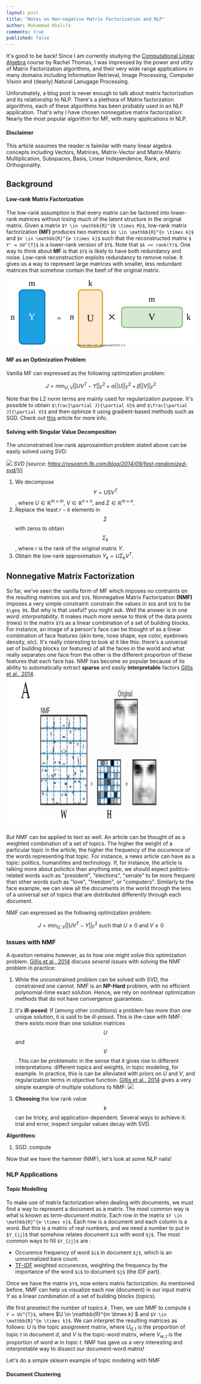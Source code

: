 ```yaml
---
layout: post
title: "Notes on Non-negative Matrix Factorization and NLP"
author: Muhammad Khalifa
comments: true
published: false
---
```



It's good to be back! Since I am currently studying the [Computational Linear Algebra](https://github.com/fastai/numerical-linear-algebra/) course by Rachel Thomas, I was impressed by the power and utlity of Matrix Factorization algorithms, and their very wide range applications in many domains including Information Retrieval, Image Processing, Computer Vision and (dearly) Natural Lanugage Processing. 

Unforutnately, a blog post is never enough to talk about matrix factorization and its relationship to NLP. There's a plethora of Matrix factorzation algorithms, each of these algorithms has been probably used in an NLP application. That's why I have chosen nonnegative matrix factorization: Nearly the most popular algorithm for MF, with many applications in NLP.

>
#### Disclaimer
This article assumes the reader is faimilar with many linear algebra concepts including Vectors, Matrices, Matrix-Vector and Matrix-Matrix Multiplication, Subspaces, Basis, Linear Independence, Rank, and Orthogonality.

## Background 

#### Low-rank Matrix Factorization
The low-rank assumption is that every matrix can be factored into lower-rank matrices without losing much of the latent structure in the original matrix. Given a matrix `$Y \in \mathbb{R}^{N \times M}$`, low-rank matrix factorization **(MF)** produces two matrices `$U \in \mathbb{R}^{n \times k}$` and `$V \in \mathbb{R}^{m \times k}$` such that the reconstructed matrix `$ Y' = UV^{T}$` is a lower-rank version of `$Y$`. Note that `$k << rank(Y)$`. One way to think about **MF** is that `$Y$` is likely to have both redundancy and noise. Low-rank reconstruction exploits redundancy to remove noise. It gives us a way to represent large matrices with smaller, less redundant matrices that somehow contain the beef of the original matrix.


![](/images/mf-imgs/low-rank-mf.svg)



#### MF as an Optimization Problem
Vanilla MF can expressed as the following optimization problem:

$$
\begin{equation}
   J = \min_{U,V} ||UV^T - Y||^2_F + \alpha ||U||^2_F + \beta ||V||^2_F
\end{equation}
$$

Note that the L2 norm terms are mainly used for regularization purpose. It's possible to obtain `$\frac{\partial J}{\partial U}$` and `$\frac{\partial J}{\partial V}$` and then optimze it using gradient-based methods such as SGD. Check out [this](https://yangjiera.github.io/works/low-rank.pdf) article for more info.

#### Solving with Singular Value Decomposition
The unconstrained low-rank approxaimtion problem stated above can be easily solved using SVD: 

![](https://miro.medium.com/max/1164/1*4Vpi3CFxjLsyJ2zZsZfcCw.png)
*SVD [source: https://research.fb.com/blog/2014/09/fast-randomized-svd/]()*

1. We decompose $$Y = U S V^{T}$$, where $U \in \mathbb{R}^{m \times m}$, $V \in \mathbb{R}^{n \times n}$, and $\Sigma \in \mathbb{R}^{m \times n}$.
2. Replace the least $r - k$ elements in $$\Sigma$$ with zeros to obtain $$\Sigma_k$$, where $r$ is the rank of the original matrix $Y$. 
3. Obtain the low-rank approximation $Y_k = U \Sigma_k V^{T}$.



## Nonnegative Matrix Factorization
So far, we've seen the vanilla form of MF which imposes no contraints on the resulting matrices `$U$` and `$V$`. Nonnegative Matrix Factorization **(NMF)** imposes a very simple constraint: constrain the values in `$U$` and `$V$` to be `$\geq 0$`. But why is that useful? you might ask. Well the answer is in one word: *interpretability*. It makes much more sense to think of the data points (rows) in the matrix `$Y$` as a linear combination of a set of building blocks. For instance, an image of a person's face can be thought of as a linear combination of face features (skin tone, nose shape, eye color, eyebrows density, etc). It's really interesting to look at it like this: there's a universal set of building blocks (or features) of all the faces in the world and what really separates one face from the other is the different proportion of these features that each face has. NMF has become so popular because of its ability to automatically extract **sparse** and easily **interpretable** factors [Gillis et al., 2014](https://arxiv.org/pdf/1401.5226.pdf).
<img src="/images/mf-imgs/facial-images-nmf.png" width="600" height="400">

But NMF can be applied to text as well. An article can be thought of as a weighted combination of a set of topics. The higher the weight of a particular topic in the article, the higher the frequency of the occurence of the words representing that topic. For instance, a news article can have as a topic: politics, humanitites and technology. If, for instance, the article is talking more about policitcs than anything else, we should expect politics-related words such as "president", "elections", "senate" to be more frequent than other words such as "love", "freedom", or "computers". Similarly to the face example, we can view all the documents in the world through the lens of a universal set of topics that are distributed differently through each document.

NMF can expressed as the following optimization problem:

$$
\begin{equation}
   J = \min_{U,V} ||UV^T - Y||^2_F \text{ such that } U \geq 0 \text{ and } V \geq 0
\end{equation}
$$

### Issues with NMF

A question remains however, as to how one might solve this optimization problem. [Gillis et al., 2014](https://arxiv.org/pdf/1401.5226.pdf) discuss *several issues* with solving the NMF problem in practice:

   1. While the unconstrained problem can be solved with SVD, the constrained one cannot. NMF is an **NP-Hard** problem, with no efficient polynomial-time exact solution. Hence, we rely on nonlinear optimization methods that do not have convergence guarantees.
   2. It's **ill-posed**: If (among other conditions) a problem has more than one unique solution, it is said to be *ill-posed*. This is the case with NMF: there exists more than one solution matrices $$U$$ and $$V$$. This can be problematic in the sense that it gives rise to different interpretations: different topics and weights, in topic modeling, for example. In practice, this is can be alleviated with priors on $U$ and $V$, and regularization terms in objective function. [Gillis et al., 2014](https://arxiv.org/pdf/1401.5226.pdf) gives a very simple example of multiple solutions to NMF: 
   ![](https://i.imgur.com/9mw0fql.png)

   3. **Choosing** the low rank value $$k$$ can be tricky, and application-dependent. Several ways to achieve it: trial and error, inspect singular values decay with SVD.


**Algorithms**:
1. SGD: compute

Now that we have the hammer (NMF), let's look at some NLP nails!

### NLP Applications

#### Topic Modelling

To make use of matrix factorization when dealing with documents, we must find a way to represent a document as a matrix. The most common way is what is known as *term-document matrix*. Each row in the matrix `$Y \in \mathbb{R}^{m \times n}$`. Each row is a document and each column is a word. But this is a matrix of real numbers, and we need a number to put in `$Y_{ij}$` that somehow relates document `$i$` with word `$j$`. The most common ways to fill `$Y_{ij}$` are :
		
* Occurence frequency of word `$i$` in document `$j$`, which is an unnormalized bare count.
* [TF-IDF](https://en.wikipedia.org/wiki/Tf%E2%80%93idf) weighted occurences, weighting the frequency by the importance of the word `$i$` to document `$j$` (the IDF part).

Once we have the matrix `$Y$`, now enters matrix factorization. As mentioned before, NMF can help us visualize each row (document) in our input matrix $Y$ as a linear combination of a set of building blocks (topics). 

We first preselect the number of topics $k$. Then, we use NMF to compute `$ Y = UV^{T}$`, where $U \in \mathbb{R}^{m \times k} $ and `$V \in \mathbb{R}^{m \times k}$`. We can interpret the resulting matrices as follows: $U$ is the topic assignment matrix, where $U_{d,t}$ is the proportion of topic $t$ in document $d$, and $V$ is the topic-word matrix, where $V_{w,t}$ is the proportion of word $w$ in topic $t$. NMF has gave us a very interesting and interpretable way to dissect our document-word matrix! 

Let's do a simple sklearn example of topic modeling with NMF


#### Document Clustering
